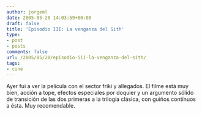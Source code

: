 ```yaml
---
author: jorgeml
date: 2005-05-20 14:03:59+00:00
draft: false
title: 'Episodio III: La venganza del Sith'
type: 
- post
- posts
comments: false
url: /2005/05/20/episodio-iii-la-venganza-del-sith/
tags:
- cine
---
```


Ayer fui a ver la película con el sector friki y allegados. El filme está muy bien, acción a tope, efectos especiales por doquier y un argumento sólido de transición de las dos primeras a la trilogía clásica, con guiños contínuos a ésta. Muy recomendable.
